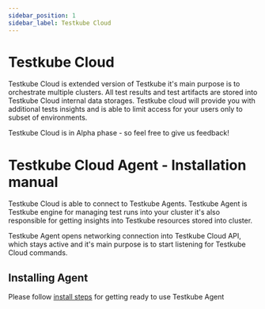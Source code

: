 ```yaml
---
sidebar_position: 1
sidebar_label: Testkube Cloud
---
```

# Testkube Cloud 

Testkube Cloud is extended version of Testkube it's main purpose is to orchestrate multiple clusters. 
All test results and test artifacts are stored into Testkube Cloud internal data storages. Testkube cloud 
will provide you with additional tests insights and is able to limit access for your users only to subset 
of environments.

Testkube Cloud is in Alpha phase - so feel free to give us feedback! 


# Testkube Cloud Agent - Installation manual

Testkube Cloud is able to connect to Testkube Agents. Testkube Agent is Testkube engine for managing test runs into your cluster
it's also responsible for getting insights into Testkube resources stored into cluster.

Testkube Agent opens networking connection into Testkube Cloud API, which stays active and it's main purpose is to start 
listening for Testkube Cloud commands.

## Installing Agent

Please follow [install steps](0-testkube-cloud/installing-agent.md) for getting ready to use Testkube Agent